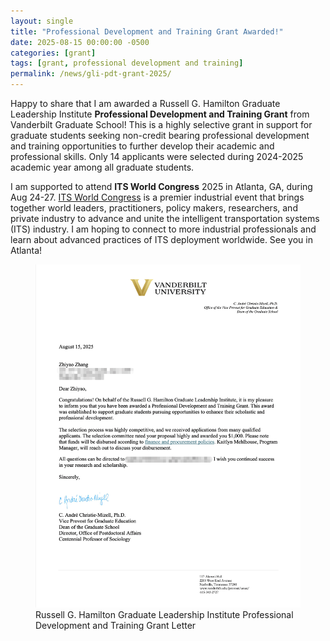 ```yaml
---
layout: single
title: "Professional Development and Training Grant Awarded!"
date: 2025-08-15 00:00:00 -0500
categories: [grant]
tags: [grant, professional development and training]
permalink: /news/gli-pdt-grant-2025/
---
```


Happy to share that I am awarded a Russell G. Hamilton Graduate Leadership Institute **Professional Development and Training Grant** from Vanderbilt Graduate School! This is a highly selective grant in support for graduate students seeking non-credit bearing professional development and training opportunities to further develop their academic and professional skills. Only 14 applicants were selected during 2024-2025 academic year among all graduate students.

I am supported to attend **ITS World Congress** 2025 in Atlanta, GA, during Aug 24-27. [ITS World Congress](https://www.itsamericaevents.com/world-congress/en-us.html#/) is a premier industrial event that brings together world leaders, practitioners, policy makers, researchers, and private industry to advance and unite the intelligent transportation systems (ITS) industry. I am hoping to connect to more industrial professionals and learn about advanced practices of ITS deployment worldwide. See you in Atlanta!

<figure>
  <img src="/assets/images/gli-pdt-grant.png" alt="Professional Development and Training Grant Letter">
  <figcaption>Russell G. Hamilton Graduate Leadership Institute Professional Development and Training Grant Letter</figcaption>
</figure>